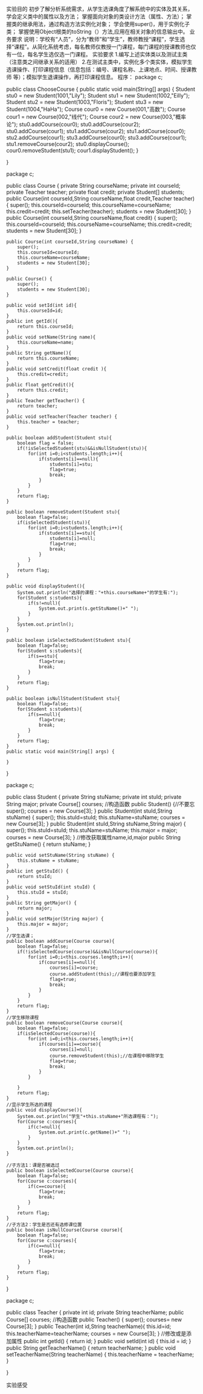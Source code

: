 实验目的
初步了解分析系统需求，从学生选课角度了解系统中的实体及其关系，学会定义类中的属性以及方法；
掌握面向对象的类设计方法（属性、方法）；
掌握类的继承用法，通过构造方法实例化对象；
学会使用super()，用于实例化子类；
掌握使用Object根类的toString（）方法,应用在相关对象的信息输出中。
业务要求
说明：学校有“人员”，分为“教师”和“学生”，教师教授“课程”，学生选择“课程”。从简化系统考虑，每名教师仅教授一门课程，每门课程的授课教师也仅有一位，每名学生选仅选一门课程。
实验要求
1.编写上述实体类以及测试主类（注意类之间继承关系的适用）
2.在测试主类中，实例化多个类实体，模拟学生选课操作、打印课程信息（信息包括：编号、课程名称、上课地点、时间、授课教师 等）；模拟学生退课操作，再打印课程信息。
程序：
package c;

public class ChooseCourse {
	public static void main(String[] args) {
        Student stu0 = new Student(1001,"Lily");
        Student stu1 = new Student(1002,"Eilly");
        Student stu2 = new Student(1003,"Floris");
        Student stu3 = new Student(1004,"HaHa");
        Course cour0 = new Course(001,"高数");
        Course cour1 = new Course(002,"线代");
        Course cour2 = new Course(003,"概率论");
        stu0.addCourse(cour0);
        stu0.addCourse(cour2);
        stu0.addCourse(cour1);
        stu1.addCourse(cour2);
        stu1.addCourse(cour0);
        stu2.addCourse(cour1);
        stu3.addCourse(cour0);
        stu3.addCourse(cour1);
        stu1.removeCourse(cour2);
        stu0.displayCourse();
        cour0.removeStudent(stu1);
        cour1.displayStudent();
    }


}





package c;

public class Course {
	private String courseName;
    private int courseId;
    private Teacher teacher;
    private float credit;
    private Student[] students;
    public Course(int courseId,String courseName,float credit,Teacher teacher) {
        super();
        this.courseId=courseId;
        this.courseName=courseName;
        this.credit=credit;
        this.setTeacher(teacher);
        students = new Student[30];
    }
    public Course(int courseId,String courseName,float credit) {
        super();
        this.courseId=courseId;
        this.courseName=courseName;
        this.credit=credit;
        students = new Student[30];
    }

    public Course(int courseId,String courseName) {
        super();
        this.courseId=courseId;
        this.courseName=courseName;
        students = new Student[30];
    }

    public Course() {
        super();
        students = new Student[30];
    }

    public void setId(int id){
        this.courseId=id;
    }
    public int getId(){
        return this.courseId;
    }
    public void setName(String name){
        this.courseName=name;
    }
    public String getName(){
        return this.courseName;
    }
    public void setCredit(float credit ){
        this.credit=credit;
    }
    public float getCredit(){
        return this.credit;
    }
    public Teacher getTeacher() {
        return teacher;
    }
    public void setTeacher(Teacher teacher) {
        this.teacher = teacher;
    }

    public boolean addStudent(Student stu){
        boolean flag = false;
        if(!isSelectedStudent(stu)&&isNullStudent(stu)){
            for(int i=0;i<students.length;i++){
                if(students[i]==null){
                    students[i]=stu;
                    flag=true;
                    break;
                }
            }
        }
        return flag;
    }
    
    public boolean removeStudent(Student stu){
        boolean flag=false;
        if(isSelectedStudent(stu)){
            for(int i=0;i<students.length;i++){
                if(students[i]==stu){
                    students[i]=null;
                    flag=true;
                    break;
                }
            }
        }
        return flag;
    }
   
    public void displayStudent(){
        System.out.println("选择的课程："+this.courseName+"的学生有:");
        for(Student s:students){
            if(s!=null){
                System.out.print(s.getStuName()+" ");
            }
        }
        System.out.println();
    }
   
    public boolean isSelectedStudent(Student stu){
        boolean flag=false;
        for(Student s:students){
            if(s==stu){
                flag=true;
                break;
            }
        }
        return flag;
    }
   
    public boolean isNullStudent(Student stu){
        boolean flag=false;
        for(Student s:students){
            if(s==null){
                flag=true;
                break;
            }
        }
        return flag;
    }
    public static void main(String[] args) {
      
    }


}







package c;

public class Student {
	private String stuName;
    private int stuId;
    private String major;
    private Course[] courses;
    //构造函数
    public Student() {//不要忘
        super();
        courses = new Course[3];
    }
    public Student(int stuId,String stuName) {
        super();
        this.stuId=stuId;
        this.stuName=stuName;
        courses = new Course[3];
    }
    public Student(int stuId,String stuName,String major) {
        super();
        this.stuId=stuId;
        this.stuName=stuName;
        this.major = major;
        courses = new Course[3];
    }
    //修改获取属性name,id,major
    public String getStuName() {
        return stuName;
    }

    public void setStuName(String stuName) {
        this.stuName = stuName;
    }
    public int getStuId() {
        return stuId;
    }
    public void setStuId(int stuId) {
        this.stuId = stuId;
    }
    public String getMajor() {
        return major;
    }
    public void setMajor(String major) {
        this.major = major;
    }
    //学生选课；
    public boolean addCourse(Course course){
        boolean flag=false;
        if(!isSelectedCourse(course)&&isNullCourse(course)){
            for(int i=0;i<this.courses.length;i++){
                if(courses[i]==null){
                    courses[i]=course;
                    course.addStudent(this);//课程也要添加学生
                    flag=true;
                    break;
                }
            }
        }
        return flag;
    }
    //学生移除课程
    public boolean removeCourse(Course course){
        boolean flag=false;
        if(isSelectedCourse(course)){
            for(int i=0;i<this.courses.length;i++){
                if(courses[i]==course){
                    courses[i]=null;
                    course.removeStudent(this);//在课程中移除学生
                    flag=true;
                    break;
                }
            }

        }
        return flag;
    }
    //显示学生所选的课程
    public void displayCourse(){
        System.out.println("学生"+this.stuName+"所选课程有：");
        for(Course c:courses){
            if(c!=null){
                System.out.print(c.getName()+" ");
            }
        }
        System.out.println();
    }

    //子方法1：课是否被选过
    public boolean isSelectedCourse(Course course){
        boolean flag=false;
        for(Course c:courses){
            if(c==course){
                flag=true;
                break;
            }
        }
        return flag;
    }
    //子方法2：学生是否还有选修课位置
    public boolean isNullCourse(Course course){
        boolean flag=false;
        for(Course c:courses){
            if(c==null){
                flag=true;
                break;
            }
        }
        return flag;
    }


}




package c;

public class Teacher {
    private int id;
    private String teacherName;
    public Course[] courses;
    //构造函数
    public Teacher() {
        super();
        courses= new Course[3];
    }
    public Teacher(int id,String teacherName){
        this.id=id;
        this.teacherName=teacherName;
        courses = new Course[3];
    }
    //修改或是添加属性
    public int getId() {
        return id;
    }
    public void setId(int id) {
        this.id = id;
    }
    public String getTeacherName() {
        return teacherName;
    }
    public void setTeacherName(String teacherName) {
        this.teacherName = teacherName;
    }


}

实验感受

    
    
    
